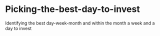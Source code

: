 # Picking-the-best-day-to-invest
Identifying the best day-week-month and within the month a week and a day to invest
